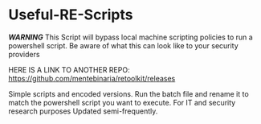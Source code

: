 # Useful-RE-Scripts
***WARNING*** 
This Script will bypass local machine scripting policies to run a powershell script. Be aware of what this can look like to your security providers

HERE IS A LINK TO ANOTHER REPO: https://github.com/mentebinaria/retoolkit/releases

Simple scripts and encoded versions. Run the batch file and rename it to match the powershell script you want to execute. For IT and security research purposes
Updated semi-frequently.
